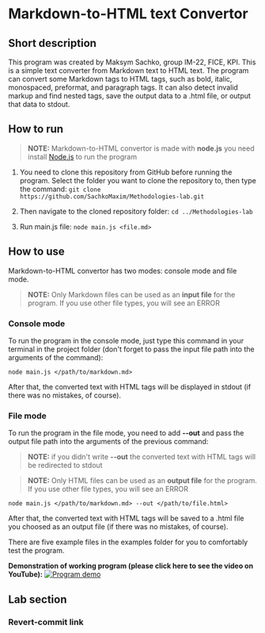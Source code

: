 # Markdown-to-HTML text Convertor

## Short description

This program was created by Maksym Sachko, group IM-22, FICE, KPI. This is a simple text converter from Markdown text to HTML text. 
The program can convert some Markdown tags to HTML tags, such as bold, italic, monospaced, preformat, and paragraph tags. 
It can also detect invalid markup and find nested tags, save the output data to a .html file, or output that data to stdout.

## How to run

> **NOTE:** Markdown-to-HTML convertor is made with **node.js** you need install [Node.js](https://nodejs.org/en/download) to run the program
1. You need to clone this repository from GitHub before running the program. Select the folder you want to clone the repository to, then type the command:
   `git clone https://github.com/SachkoMaxim/Methodologies-lab.git`

2. Then navigate to the cloned repository folder:
   `cd ../Methodologies-lab`

3. Run main.js file:
   `node main.js <file.md>`

## How to use

Markdown-to-HTML convertor has two modes: console mode and file mode.
> **NOTE:** Only Markdown files can be used as an **input file** for the program. If you use other file types, you will see an ERROR

### Console mode

To run the program in the console mode, just type this command in your terminal in the project folder (don't forget to pass the input file path into the arguments of the command):

`node main.js </path/to/markdown.md>`

After that, the converted text with HTML tags will be displayed in stdout (if there was no mistakes, of course).

### File mode

To run the program in the file mode, you need to add **--out** and pass the output file path into the arguments of the previous command:
> **NOTE:** if you didn't write **--out** the converted text with HTML tags will be redirected to stdout

> **NOTE:** Only HTML files can be used as an **output file** for the program. If you use other file types, you will see an ERROR

`node main.js </path/to/markdown.md> --out </path/to/file.html>`

After that, the converted text with HTML tags will be saved to a .html file you choosed as an output file (if there was no mistakes, of course).

There are five example files in the examples folder for you to comfortably test the program.

**Demonstration of working program (please click here to see the video on YouTube):**
[![Program demo](https://computerinfobits.com/wp-content/uploads/2022/02/Windows-Desktop.webp)](https://youtu.be/dQw4w9WgXcQ)

## Lab section

### Revert-commit link
